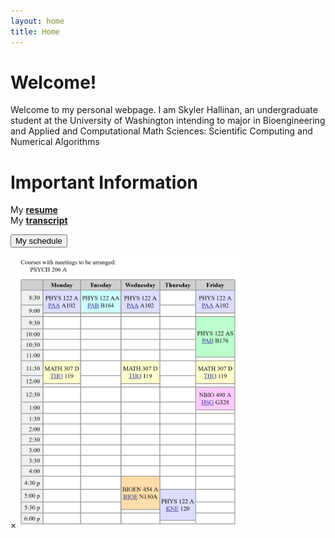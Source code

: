 ```yaml
---
layout: home
title: Home
---
```


# Welcome!
Welcome to my personal webpage. I am Skyler Hallinan, an undergraduate student at the University of Washington intending to major in Bioengineering and Applied and Computational Math Sciences: Scientific Computing and Numerical Algorithms

# Important Information
My <a href="/assets/official/Hallinan_Skyler_Resume.pdf" target = "_blank"><b>resume</b></a> <br>
My <a href="/assets/official/UWUnofficialTranscript.pdf" target = "_blank"><b>transcript</b></a> <br>

<!-- Trigger/Open The Modal -->
<button id="myBtn">My schedule</button>

<!-- The Modal -->
<div id="myModal" class="modal">

  <!-- Modal content -->
  <div class="modal-content">
    <span class="close">&times;</span>
    <img class="img-responsive" src="/assets/official/autumnschedule.png" alt="Autumn schedule" style="width:70%;">
  </div>

</div>

<script>
// Get the modal
var modal = document.getElementById('myModal');

// Get the button that opens the modal
var btn = document.getElementById("myBtn");

// Get the <span> element that closes the modal
var span = document.getElementsByClassName("close")[0];

// When the user clicks the button, open the modal 
btn.onclick = function() {
    modal.style.display = "block";
}

// When the user clicks on <span> (x), close the modal
span.onclick = function() {
    modal.style.display = "none";
}

// When the user clicks anywhere outside of the modal, close it
window.onclick = function(event) {
    if (event.target == modal) {
        modal.style.display = "none";
    }
}
</script>



